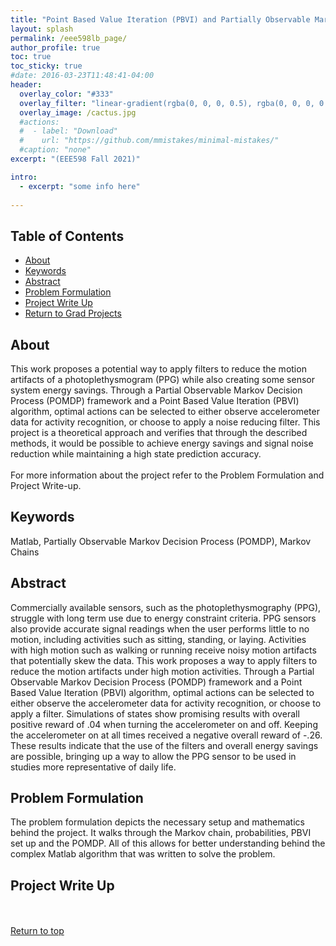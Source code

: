 ```yaml
---
title: "Point Based Value Iteration (PBVI) and Partially Observable Markov Decision Process (POMDP) for Motion Artifact and Sensor System Energy Savings"
layout: splash
permalink: /eee598lb_page/
author_profile: true
toc: true
toc_sticky: true
#date: 2016-03-23T11:48:41-04:00
header:
  overlay_color: "#333"
  overlay_filter: "linear-gradient(rgba(0, 0, 0, 0.5), rgba(0, 0, 0, 0.5))"
  overlay_image: /cactus.jpg
  #actions:
  #  - label: "Download"
  #    url: "https://github.com/mmistakes/minimal-mistakes/"
  #caption: "none"
excerpt: "(EEE598 Fall 2021)"

intro: 
  - excerpt: "some info here"   
   
---
```


## Table of Contents
- [About](/eee598lb_page/#about)<br>
- [Keywords](/eee598lb_page/#keywords)  <br> 
- [Abstract](/eee598lb_page/#abstract) <br>
- [Problem Formulation](/eee598lb_page/#problem-formulation)  <br>
- [Project Write Up](/eee598lb_page/#project-write-up) <br>
- [Return to Grad Projects](/grad_projects/) 


## About
This work proposes a potential way to apply filters to reduce the motion artifacts of a photoplethysmogram (PPG) while also creating some sensor system energy savings. Through a Partial Observable Markov Decision Process (POMDP) framework and a Point Based Value Iteration (PBVI) algorithm, optimal actions can be selected to either observe accelerometer data for activity recognition, or choose to apply a noise reducing filter. This project is a theoretical approach and verifies that through the described methods, it would be possible to achieve energy savings and signal noise reduction while maintaining a high state prediction accuracy.<br> <br>
For more information about the project refer to the Problem Formulation and Project Write-up. 

## Keywords
Matlab, Partially Observable Markov Decision Process (POMDP), Markov Chains

## Abstract
Commercially available sensors, such as the photoplethysmography (PPG), struggle with long term use due to energy constraint criteria. PPG sensors also provide accurate signal readings when the user performs little to no motion, including activities such as sitting, standing, or laying. Activities
with high motion such as walking or running receive noisy motion artifacts that potentially skew the data. This work proposes a way to apply filters to reduce the motion artifacts under high motion activities. Through a Partial Observable Markov Decision Process (POMDP) framework and a Point Based Value Iteration (PBVI) algorithm, optimal actions can be selected to either observe the accelerometer data for activity recognition, or choose to apply a filter. Simulations of states show promising results with overall positive reward of .04 when turning the accelerometer on and off. Keeping the accelerometer on at all times received a negative overall reward of -.26. These results indicate that the use of the filters and overall energy savings are possible, bringing up a way to allow the PPG sensor to be used in studies more representative of daily life.

## Problem Formulation
The problem formulation depicts the necessary setup and mathematics behind the project. It walks through the Markov chain, probabilities, PBVI set up and the POMDP. All of this allows for better understanding behind the complex Matlab algorithm that was written to solve the problem.
<object data="{{ site.url }}{{ site.baseurl }}/_pages/graduate/EEE598LB/Projectsetupformulation.pdf" width="1000" height="1000" type='application/pdf'></object>

## Project Write Up
<object data="{{ site.url }}{{ site.baseurl }}/_pages/graduate/EEE598LB/EEE598_FinalProject_POMDP.pdf" width="1000" height="1000" type='application/pdf'></object>

<br><br>
[Return to top](/eee598lb_page/#table-of-contents)
